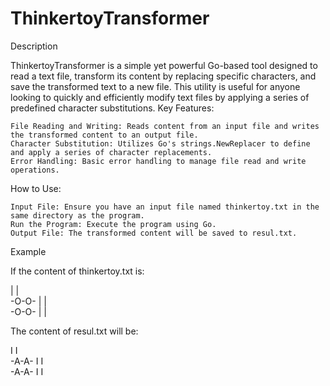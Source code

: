 # ThinkertoyTransformer
Description

ThinkertoyTransformer is a simple yet powerful Go-based tool designed to read a text file, transform its content by replacing specific characters, and save the transformed text to a new file. This utility is useful for anyone looking to quickly and efficiently modify text files by applying a series of predefined character substitutions.
Key Features:

    File Reading and Writing: Reads content from an input file and writes the transformed content to an output file.
    Character Substitution: Utilizes Go's strings.NewReplacer to define and apply a series of character replacements.
    Error Handling: Basic error handling to manage file read and write operations.

How to Use:

    Input File: Ensure you have an input file named thinkertoy.txt in the same directory as the program.
    Run the Program: Execute the program using Go.
    Output File: The transformed content will be saved to resul.txt.

Example

If the content of thinkertoy.txt is:


      
 | |  
-O-O- 
 | |  
-O-O- 
 | |  
      
      


The content of resul.txt will be:


      
 I I  
-A-A- 
 I I  
-A-A- 
 I I  
      

